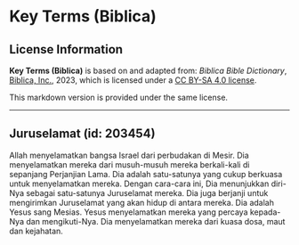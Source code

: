 # Key Terms (Biblica)

## License Information

**Key Terms (Biblica)** is based on and adapted from: _Biblica Bible Dictionary_, [Biblica, Inc.](https://www.biblica.com/), 2023, which is licensed under a [CC BY-SA 4.0 license](https://creativecommons.org/licenses/by-sa/4.0/legalcode.en).

This markdown version is provided under the same license.



--------------------------------

## Juruselamat (id: 203454)

Allah menyelamatkan bangsa Israel dari perbudakan di Mesir. Dia menyelamatkan mereka dari musuh\-musuh mereka berkali\-kali di sepanjang Perjanjian Lama. Dia adalah satu\-satunya yang cukup berkuasa untuk menyelamatkan mereka. Dengan cara\-cara ini, Dia menunjukkan diri\-Nya sebagai satu\-satunya Juruselamat mereka. Dia juga berjanji untuk mengirimkan Juruselamat yang akan hidup di antara mereka. Dia adalah Yesus sang Mesias. Yesus menyelamatkan mereka yang percaya kepada\-Nya dan mengikuti\-Nya. Dia menyelamatkan mereka dari kuasa dosa, maut dan kejahatan.


